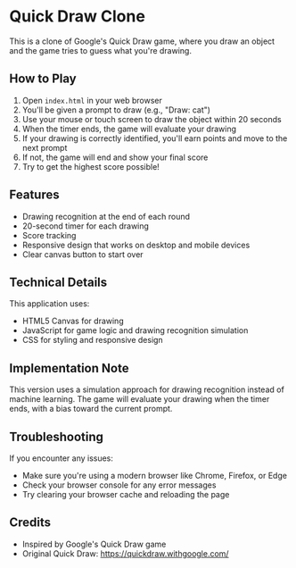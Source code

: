 # Quick Draw Clone

This is a clone of Google's Quick Draw game, where you draw an object and the game tries to guess what you're drawing.

## How to Play

1. Open `index.html` in your web browser
2. You'll be given a prompt to draw (e.g., "Draw: cat")
3. Use your mouse or touch screen to draw the object within 20 seconds
4. When the timer ends, the game will evaluate your drawing
5. If your drawing is correctly identified, you'll earn points and move to the next prompt
6. If not, the game will end and show your final score
7. Try to get the highest score possible!

## Features

- Drawing recognition at the end of each round
- 20-second timer for each drawing
- Score tracking
- Responsive design that works on desktop and mobile devices
- Clear canvas button to start over

## Technical Details

This application uses:
- HTML5 Canvas for drawing
- JavaScript for game logic and drawing recognition simulation
- CSS for styling and responsive design

## Implementation Note

This version uses a simulation approach for drawing recognition instead of machine learning. The game will evaluate your drawing when the timer ends, with a bias toward the current prompt.

## Troubleshooting

If you encounter any issues:
- Make sure you're using a modern browser like Chrome, Firefox, or Edge
- Check your browser console for any error messages
- Try clearing your browser cache and reloading the page

## Credits

- Inspired by Google's Quick Draw game
- Original Quick Draw: https://quickdraw.withgoogle.com/ 